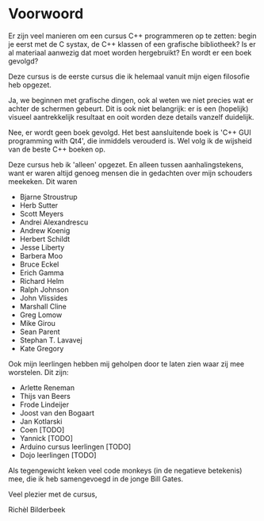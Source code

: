 # Voorwoord

Er zijn veel manieren om een cursus C++ programmeren op te zetten: begin je eerst met de C systax, de C++ klassen of een grafische bibliotheek? Is er al materiaal aanwezig dat moet worden hergebruikt? En wordt er een boek gevolgd?

Deze cursus is de eerste cursus die ik helemaal vanuit mijn eigen filosofie heb opgezet. 

Ja, we beginnen met grafische dingen, ook al weten we niet precies wat er achter de schermen gebeurt. Dit is ook niet belangrijk: er is een (hopelijk) visueel aantrekkelijk resultaat en ooit worden deze details vanzelf duidelijk. 

Nee, er wordt geen boek gevolgd. Het best aansluitende boek is 'C++ GUI programming with Qt4', die inmiddels verouderd is. Wel volg ik de wijsheid van de beste C++ boeken op. 

Deze cursus heb ik 'alleen' opgezet. En alleen tussen aanhalingstekens, want er waren altijd genoeg mensen die in gedachten over mijn schouders meekeken. Dit waren

 * Bjarne Stroustrup
 * Herb Sutter
 * Scott Meyers
 * Andrei Alexandrescu
 * Andrew Koenig
 * Herbert Schildt
 * Jesse Liberty
 * Barbera Moo
 * Bruce Eckel
 * Erich Gamma
 * Richard Helm
 * Ralph Johnson
 * John Vlissides
 * Marshall Cline
 * Greg Lomow
 * Mike Girou
 * Sean Parent
 * Stephan T. Lavavej
 * Kate Gregory


Ook mijn leerlingen hebben mij geholpen door te laten zien waar zij mee worstelen. Dit zijn:

 * Arlette Reneman
 * Thijs van Beers
 * Frode Lindeijer
 * Joost van den Bogaart
 * Jan Kotlarski
 * Coen [TODO]
 * Yannick [TODO]
 * Arduino cursus leerlingen [TODO]
 * Dojo leerlingen [TODO]

Als tegengewicht keken veel code monkeys (in de negatieve betekenis) mee, die ik heb samengevoegd in de jonge Bill Gates.

Veel plezier met de cursus, 

Richèl Bilderbeek